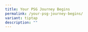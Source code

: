 ```yaml
---
title: Your PSG Journey Begins
permalink: /your-psg-journey-begins/
variant: tiptap
description: ""
---
```

